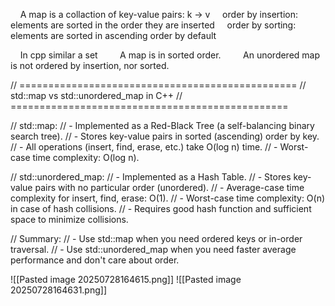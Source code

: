     A map is a collaction of key-value pairs: k -> v
    order by insertion: elements are sorted in the order they are inserted
    order by sorting: elements are sorted in ascending order by default

    In cpp similar a set
        A map is in sorted order.
        An unordered map is not ordered by insertion, nor sorted.


  
// ================================================
// std::map vs std::unordered_map in C++
// ================================================

  

// std::map:
// - Implemented as a Red-Black Tree (a self-balancing binary search tree).
// - Stores key-value pairs in sorted (ascending) order by key.
// - All operations (insert, find, erase, etc.) take O(log n) time.
// - Worst-case time complexity: O(log n).

// std::unordered_map:
// - Implemented as a Hash Table.
// - Stores key-value pairs with no particular order (unordered).
// - Average-case time complexity for insert, find, erase: O(1).
// - Worst-case time complexity: O(n) in case of hash collisions.
// - Requires good hash function and sufficient space to minimize collisions.

  
// Summary:
// - Use std::map when you need ordered keys or in-order traversal.
// - Use std::unordered_map when you need faster average performance and don't care about order.

![[Pasted image 20250728164615.png]]
![[Pasted image 20250728164631.png]]